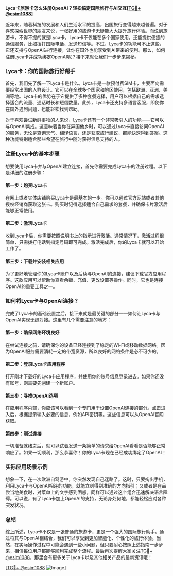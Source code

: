 **Lyca卡旅游卡怎么注册OpenAI？轻松搞定国际旅行与AI交互[[TG💪+ @esim1088](https://t.me/s/esim1088)]**

近年来，随着科技的发展和人们生活水平的提高，出国旅行变得越来越普遍。对于喜欢探索世界的朋友来说，一张好用的旅游卡无疑能大大提升旅行体验。而说到旅游卡，不得不提的就是Lyca卡。Lyca卡不仅能在多个国家使用，还能提供便捷的通信服务，比如拨打国际电话、发送短信等。不过，Lyca卡的功能可不止这些，它还支持与OpenAI进行连接，让你在国外也能享受到AI带来的便利。那么，如何注册Lyca卡并成功绑定OpenAI呢？接下来就让我们一步步来揭秘。

### Lyca卡：你的国际旅行好帮手

首先，我们先了解一下Lyca卡是什么。Lyca卡是一款预付费SIM卡，主要面向需要经常出国的人群设计。它可以在全球多个国家和地区使用，包括欧洲、亚洲、美洲等地。Lyca卡的优势在于它提供了多种套餐选择，用户可以根据自己的需求选择适合的流量、通话时长和短信数量。此外，Lyca卡还支持多语言客服，即使你在国外遇到问题，也能轻松找到帮助。

对于喜欢尝试新鲜事物的人来说，Lyca卡还有一个非常吸引人的功能——它可以与OpenAI集成。这意味着当你在异国他乡时，可以通过Lyca卡直接访问OpenAI的服务，无论是查询天气、翻译语言，还是获取旅行建议，都能快速得到答案。这种功能特别适合那些希望在旅行中随时获得信息支持的人。

### 注册Lyca卡的基本步骤

想要使用Lyca卡并与OpenAI建立连接，首先你需要完成Lyca卡的注册过程。以下是详细的注册步骤：

#### 第一步：购买Lyca卡
在网上或者实体店铺购买Lyca卡是最基本的一步。你可以通过官方网站或者其他授权经销商获取这张卡。购买时记得选择适合自己需求的套餐，并确保卡片激活后能够正常使用。

#### 第二步：激活Lyca卡
收到Lyca卡后，你需要按照说明书上的指示进行激活。通常情况下，激活过程很简单，只需拨打电话到指定号码即可完成。激活完成后，你的Lyca卡就可以开始工作了。

#### 第三步：下载并安装相关应用
为了更好地管理你的Lyca卡账户以及后续与OpenAI的连接，建议下载官方应用程序。这款应用可以帮助你查看余额、充值、更改设置等操作。同时，它也是连接OpenAI的重要工具之一。

### 如何将Lyca卡与OpenAI连接？

完成了Lyca卡的基础设置之后，接下来就是最关键的部分——如何让Lyca卡与OpenAI实现无缝对接。这里有几个需要注意的地方：

#### 第一步：确保网络环境良好
在尝试连接之前，请确保你的设备已经连接到了稳定的Wi-Fi或移动数据网络。因为OpenAI服务需要消耗一定的带宽资源，所以良好的网络条件是必不可少的。

#### 第二步：登录Lyca卡应用程序
打开刚才下载好的Lyca卡应用程序，并使用你的账号信息登录进去。如果你还没有账号，则需要先创建一个新账户。

#### 第三步：寻找OpenAI选项
在应用程序内部，你应该可以看到一个专门用于设置OpenAI连接的部分。点击进入后，根据提示输入必要的信息，例如API密钥等。这些信息可以从OpenAI官网获取。

#### 第四步：测试连接
一切准备就绪之后，就可以试着发送一条简单的请求给OpenAI看看是否能够正常响应了。如果一切顺利，那么恭喜你！你的Lyca卡现在已经成功绑定了OpenAI！

### 实际应用场景示例

想象一下，在一次欧洲自驾游中，你突然发现自己迷路了。这时，只要掏出手机，利用Lyca卡与OpenAI相连的功能，就能立刻得到准确的方向指引；又或者是在品尝当地美食时，对菜单上的文字感到困惑，同样可以通过这个组合迅速解决语言障碍。可以说，有了Lyca卡加上OpenAI的支持，无论身处何地，都能轻松应对各种突发状况。

### 总结

综上所述，Lyca卡不仅是一张普通的旅游卡，更是一个强大的国际旅行助手。通过将其与OpenAI相结合，我们可以享受到更加智能化、个性化的旅行体验。当然，在实际操作过程中可能会遇到一些小问题，但只要耐心按照上述指南一步步来，相信每位用户都能够顺利完成整个流程。最后再次提醒大家关注[TG💪+ @esim1088](https://t.me/s/esim1088)，那里会有更多关于Lyca卡以及其他相关产品的最新资讯哦！

[[TG💪+ @esim1088](https://t.me/s/esim1088) ![Image](https://i.postimg.cc/4NQfJmqS/Snipaste-2025-05-13-00-14-12.png)]